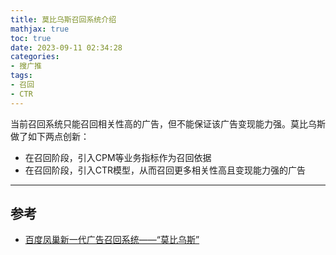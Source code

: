 ```yaml
---
title: 莫比乌斯召回系统介绍
mathjax: true
toc: true
date: 2023-09-11 02:34:28
categories:
- 搜广推
tags:
- 召回
- CTR
---
```


当前召回系统只能召回相关性高的广告，但不能保证该广告变现能力强。莫比乌斯做了如下两点创新：

<!--more-->

- 在召回阶段，引入CPM等业务指标作为召回依据
- 在召回阶段，引入CTR模型，从而召回更多相关性高且变现能力强的广告

___

## 参考
- [百度凤巢新一代广告召回系统——“莫比乌斯”](https://zhuanlan.zhihu.com/p/146210155)